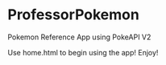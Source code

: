 # ProfessorPokemon
Pokemon Reference App using PokeAPI V2

Use home.html to begin using the app! Enjoy!
